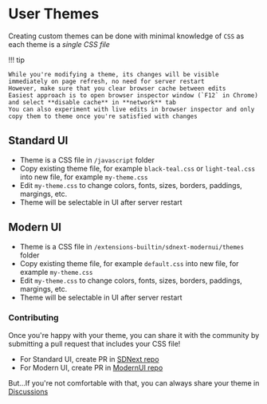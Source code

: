 # User Themes

Creating custom themes can be done with minimal knowledge of `CSS` as each theme is a *single CSS file*

!!! tip

    While you're modifying a theme, its changes will be visible immediately on page refresh, no need for server restart  
    However, make sure that you clear browser cache between edits  
    Easiest approach is to open browser inspector window (`F12` in Chrome) and select **disable cache** in **network** tab  
    You can also experiment with live edits in browser inspector and only copy them to theme once you're satisfied with changes  

## Standard UI

- Theme is a CSS file in `/javascript` folder
- Copy existing theme file, for example `black-teal.css` or `light-teal.css` into new file, for example `my-theme.css`
- Edit `my-theme.css` to change colors, fonts, sizes, borders, paddings, margings, etc.
- Theme will be selectable in UI after server restart

## Modern UI

- Theme is a CSS file in `/extensions-builtin/sdnext-modernui/themes` folder
- Copy existing theme file, for example `default.css` into new file, for example `my-theme.css`
- Edit `my-theme.css` to change colors, fonts, sizes, borders, paddings, margings, etc.
- Theme will be selectable in UI after server restart

### Contributing

Once you're happy with your theme, you can share it with the community by submitting a pull request that includes your CSS file!

- For Standard UI, create PR in [SDNext repo](https://github.com/vladmandic/automatic/pulls)
- For Modern UI, create PR in [ModernUI repo](https://github.com/BinaryQuantumSoul/sdnext-modernui/pulls)

But...If you're not comfortable with that, you can always share your theme in [Discussions](https://github.com/vladmandic/automatic/discussions)
